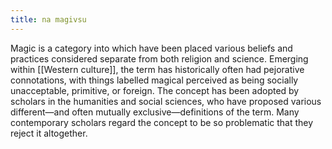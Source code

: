 ```yaml
---
title: na magivsu
---
```


Magic is a category into which have been placed various beliefs and practices considered separate from both religion and science. Emerging within [[Western culture]], the term has historically often had pejorative connotations, with things labelled magical perceived as being socially unacceptable, primitive, or foreign. The concept has been adopted by scholars in the humanities and social sciences, who have proposed various different—and often mutually exclusive—definitions of the term. Many contemporary scholars regard the concept to be so problematic that they reject it altogether.
